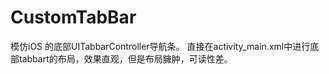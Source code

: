 # CustomTabBar
模仿iOS 的底部UITabbarController导航条。
直接在activity_main.xml中进行底部tabbart的布局，效果直观，但是布局臃肿，可读性差。
